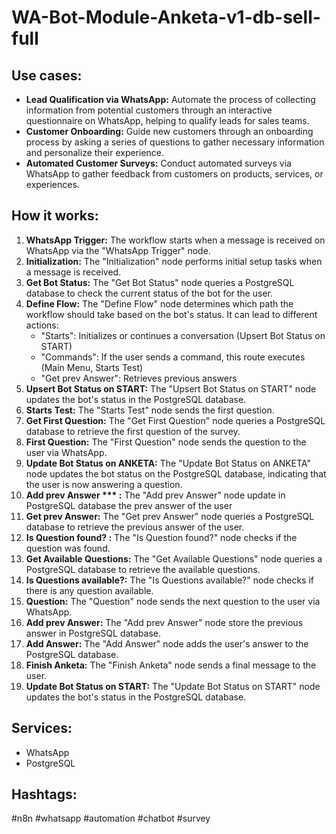 # WA-Bot-Module-Anketa-v1-db-sell-full

## Use cases:

- **Lead Qualification via WhatsApp:** Automate the process of collecting information from potential customers through an interactive questionnaire on WhatsApp, helping to qualify leads for sales teams.
- **Customer Onboarding:** Guide new customers through an onboarding process by asking a series of questions to gather necessary information and personalize their experience.
- **Automated Customer Surveys:** Conduct automated surveys via WhatsApp to gather feedback from customers on products, services, or experiences.

## How it works:

1.  **WhatsApp Trigger:** The workflow starts when a message is received on WhatsApp via the "WhatsApp Trigger" node.
2.  **Initialization:** The "Initialization" node performs initial setup tasks when a message is received.
3.  **Get Bot Status:**  The "Get Bot Status" node queries a PostgreSQL database to check the current status of the bot for the user.
4.  **Define Flow:** The "Define Flow" node determines which path the workflow should take based on the bot's status.  It can lead to different actions:
    *   "Starts":  Initializes or continues a conversation (Upsert Bot Status on START)
    *   "Commands":  If the user sends a command, this route executes (Main Menu, Starts Test)
    *   "Get prev Answer":  Retrieves previous answers
5.  **Upsert Bot Status on START:** The "Upsert Bot Status on START" node updates the bot's status in the PostgreSQL database.
6.  **Starts Test:**  The "Starts Test" node sends the first question.
7.  **Get First Question:** The "Get First Question" node queries a PostgreSQL database to retrieve the first question of the survey.
8.  **First Question:** The "First Question" node sends the question to the user via WhatsApp.
9.  **Update Bot Status on ANKETA:** The "Update Bot Status on ANKETA" node updates the bot status on the PostgreSQL database, indicating that the user is now answering a question.
10. **Add prev Answer \*\*\* :** The "Add prev Answer" node update in PostgreSQL database the prev answer of the user
11. **Get prev Answer:** The "Get prev Answer" node queries a PostgreSQL database to retrieve the previous answer of the user.
12. **Is Question found? :** The "Is Question found?" node checks if the question was found.
13. **Get Available Questions:** The "Get Available Questions" node queries a PostgreSQL database to retrieve the available questions.
14. **Is Questions available?:** The "Is Questions available?" node checks if there is any question available.
15. **Question:** The "Question" node sends the next question to the user via WhatsApp.
16. **Add prev Answer:** The "Add prev Answer" node store the previous answer in PostgreSQL database.
17. **Add Answer:** The "Add Answer" node adds the user's answer to the PostgreSQL database.
18. **Finish Anketa:** The "Finish Anketa" node sends a final message to the user.
19. **Update Bot Status on START:**  The "Update Bot Status on START" node updates the bot's status in the PostgreSQL database.

## Services:

-   WhatsApp
-   PostgreSQL

## Hashtags:

#n8n #whatsapp #automation #chatbot #survey

